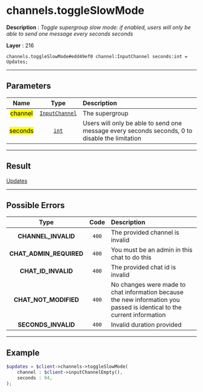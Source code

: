 # channels.toggleSlowMode

**Description** : *Toggle supergroup slow mode: if enabled, users will only be able to send one message every seconds seconds*

**Layer** : 216

```tl
channels.toggleSlowMode#edd49ef0 channel:InputChannel seconds:int = Updates;
```

---

## Parameters

| Name | Type | Description |
| :---: | :---: | :--- |
| <mark>channel</mark> | [`InputChannel`](type/InputChannel) | The supergroup |
| <mark>seconds</mark> | [`int`](type/int) | Users will only be able to send one message every seconds seconds, 0 to disable the limitation |

---

## Result

[Updates](type/Updates)

---

## Possible Errors

| Type | Code | Description |
| :---: | :---: | :--- |
| **CHANNEL_INVALID** | `400` | The provided channel is invalid |
| **CHAT_ADMIN_REQUIRED** | `400` | You must be an admin in this chat to do this |
| **CHAT_ID_INVALID** | `400` | The provided chat id is invalid |
| **CHAT_NOT_MODIFIED** | `400` | No changes were made to chat information because the new information you passed is identical to the current information |
| **SECONDS_INVALID** | `400` | Invalid duration provided |

---

## Example

```php
$updates = $client->channels->toggleSlowMode(
	channel : $client->inputChannelEmpty(),
	seconds : 94,
);
```
